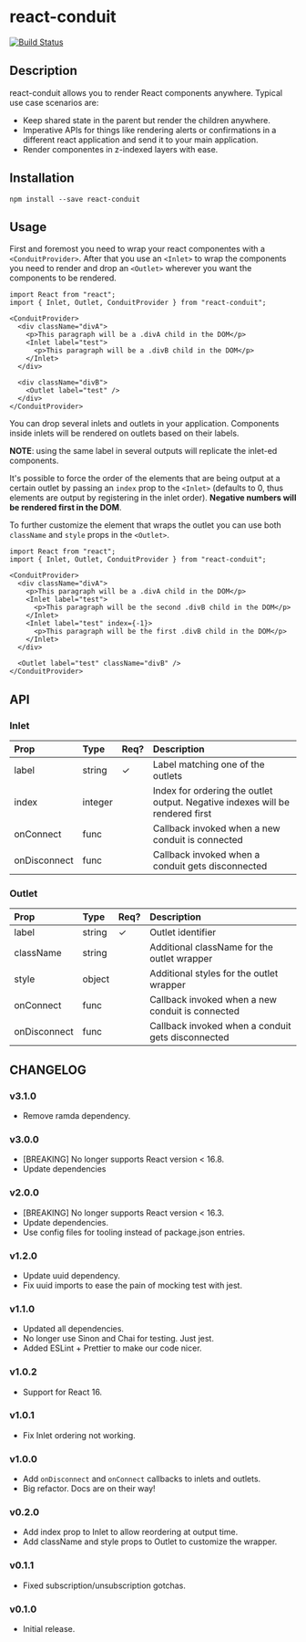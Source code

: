 # react-conduit

[![Build Status](https://travis-ci.org/trabe/react-conduit.svg?branch=master)](https://travis-ci.org/trabe/react-conduit)

## Description

react-conduit allows you to render React components anywhere. Typical use case
scenarios are:

* Keep shared state in the parent but render the children anywhere.
* Imperative APIs for things like rendering alerts or confirmations in a different react application and send it to your main application.
* Render componentes in z-indexed layers with ease.


## Installation

```
npm install --save react-conduit
```

## Usage

First and foremost you need to wrap your react componentes with a `<ConduitProvider>`.
After that you use an `<Inlet>` to wrap the components you need to render and drop 
an `<Outlet>` wherever you want the components to be rendered.

```
import React from "react";
import { Inlet, Outlet, ConduitProvider } from "react-conduit";

<ConduitProvider>
  <div className="divA">
    <p>This paragraph will be a .divA child in the DOM</p>
    <Inlet label="test">
      <p>This paragraph will be a .divB child in the DOM</p>
    </Inlet>
  </div>

  <div className="divB">
    <Outlet label="test" />
  </div>
</ConduitProvider>
```

You can drop several inlets and outlets in your application. Components inside inlets
will be rendered on outlets based on their labels.

**NOTE**: using the same label in several outputs will replicate the inlet-ed components.

It's possible to force the order of the elements that are being output at a certain outlet
by passing an `index` prop to the `<Inlet>` (defaults to 0, thus elements are output by registering
in the inlet order). **Negative numbers will be rendered first in the DOM**.

To further customize the element that wraps the outlet you can use both `className` and `style`
props in the `<Outlet>`.

```
import React from "react";
import { Inlet, Outlet, ConduitProvider } from "react-conduit";

<ConduitProvider>
  <div className="divA">
    <p>This paragraph will be a .divA child in the DOM</p>
    <Inlet label="test">
      <p>This paragraph will be the second .divB child in the DOM</p>
    </Inlet>
    <Inlet label="test" index={-1}>
      <p>This paragraph will be the first .divB child in the DOM</p>
    </Inlet>
  </div>

  <Outlet label="test" className="divB" />
</ConduitProvider>
```


## API

### Inlet

| Prop           | Type         | Req?   | Description                                                                   |
| :------------- | :----------- | :----- | :-----------------------------------------------------------------------------|
| label          | string       | ✓      | Label matching one of the outlets                                             |
| index          | integer      |        | Index for ordering the outlet output. Negative indexes will be rendered first |
| onConnect      | func         |        | Callback invoked when a new conduit is connected                              |
| onDisconnect   | func         |        | Callback invoked when a conduit gets disconnected                             |

### Outlet

| Prop         | Type       | Req? | Description                                              |
|:-------------|:-----------|:-----|:---------------------------------------------------------|
| label        | string     |  ✓   | Outlet identifier                                        |
| className    | string     |      | Additional className for the outlet wrapper              |
| style        | object     |      | Additional styles for the outlet wrapper                 |
| onConnect    | func       |      | Callback invoked when a new conduit is connected         |
| onDisconnect | func       |      | Callback invoked when a conduit gets disconnected        |

## CHANGELOG

### v3.1.0

* Remove ramda dependency.

### v3.0.0

* [BREAKING] No longer supports React version &lt; 16.8.
* Update dependencies

### v2.0.0

* [BREAKING] No longer supports React version &lt; 16.3.
* Update dependencies.
* Use config files for tooling instead of package.json entries.

### v1.2.0

* Update uuid dependency.
* Fix uuid imports to ease the pain of mocking test with jest.

### v1.1.0

* Updated all dependencies.
* No longer use Sinon and Chai for testing. Just jest.
* Added ESLint + Prettier to make our code nicer.

### v1.0.2

* Support for React 16.

### v1.0.1

* Fix Inlet ordering not working.

### v1.0.0

* Add `onDisconnect` and `onConnect` callbacks to inlets and outlets.
* Big refactor. Docs are on their way!

### v0.2.0

* Add index prop to Inlet to allow reordering at output time.
* Add className and style props to Outlet to customize the wrapper.

### v0.1.1

* Fixed subscription/unsubscription gotchas.

### v0.1.0

* Initial release.
